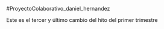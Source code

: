 #ProyectoColaborativo_daniel_hernandez

Este es el tercer y último cambio del hito del primer trimestre